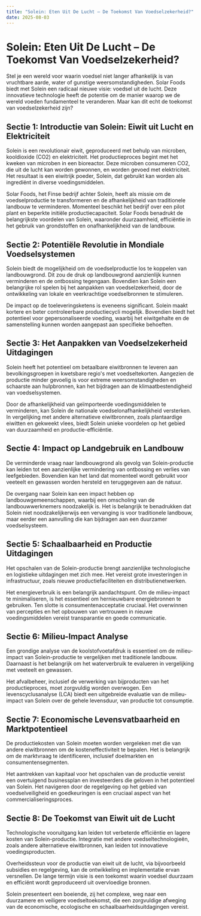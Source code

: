 ```yaml
---
title: "Solein: Eten Uit De Lucht – De Toekomst Van Voedselzekerheid?"
date: 2025-08-03
---
```


# Solein: Eten Uit De Lucht – De Toekomst Van Voedselzekerheid?

Stel je een wereld voor waarin voedsel niet langer afhankelijk is van vruchtbare aarde, water of gunstige weersomstandigheden. Solar Foods biedt met Solein een radicaal nieuwe visie: voedsel uit de lucht. Deze innovatieve technologie heeft de potentie om de manier waarop we de wereld voeden fundamenteel te veranderen. Maar kan dit echt de toekomst van voedselzekerheid zijn?

## Sectie 1: Introductie van Solein: Eiwit uit Lucht en Elektriciteit

Solein is een revolutionair eiwit, geproduceerd met behulp van microben, kooldioxide (CO2) en elektriciteit. Het productieproces begint met het kweken van microben in een bioreactor. Deze microben consumeren CO2, die uit de lucht kan worden gewonnen, en worden gevoed met elektriciteit. Het resultaat is een eiwitrijk poeder, Solein, dat gebruikt kan worden als ingrediënt in diverse voedingsmiddelen.

Solar Foods, het Finse bedrijf achter Solein, heeft als missie om de voedselproductie te transformeren en de afhankelijkheid van traditionele landbouw te verminderen. Momenteel beschikt het bedrijf over een pilot plant en beperkte initiële productiecapaciteit. Solar Foods benadrukt de belangrijkste voordelen van Solein, waaronder duurzaamheid, efficiëntie in het gebruik van grondstoffen en onafhankelijkheid van de landbouw.

## Sectie 2: Potentiële Revolutie in Mondiale Voedselsystemen

Solein biedt de mogelijkheid om de voedselproductie los te koppelen van landbouwgrond. Dit zou de druk op landbouwgrond aanzienlijk kunnen verminderen en de ontbossing tegengaan. Bovendien kan Solein een belangrijke rol spelen bij het aanpakken van voedselzekerheid, door de ontwikkeling van lokale en veerkrachtige voedselbronnen te stimuleren.

De impact op de toeleveringsketens is eveneens significant. Solein maakt kortere en beter controleerbare productiecycli mogelijk. Bovendien biedt het potentieel voor gepersonaliseerde voeding, waarbij het eiwitgehalte en de samenstelling kunnen worden aangepast aan specifieke behoeften.

## Sectie 3: Het Aanpakken van Voedselzekerheid Uitdagingen

Solein heeft het potentieel om betaalbare eiwitbronnen te leveren aan bevolkingsgroepen in kwetsbare regio's met voedseltekorten. Aangezien de productie minder gevoelig is voor extreme weersomstandigheden en schaarste aan hulpbronnen, kan het bijdragen aan de klimaatbestendigheid van voedselsystemen.

Door de afhankelijkheid van geïmporteerde voedingsmiddelen te verminderen, kan Solein de nationale voedselonafhankelijkheid versterken. In vergelijking met andere alternatieve eiwitbronnen, zoals plantaardige eiwitten en gekweekt vlees, biedt Solein unieke voordelen op het gebied van duurzaamheid en productie-efficiëntie.

## Sectie 4: Impact op Landgebruik en Landbouw

De verminderde vraag naar landbouwgrond als gevolg van Solein-productie kan leiden tot een aanzienlijke vermindering van ontbossing en verlies van leefgebieden. Bovendien kan het land dat momenteel wordt gebruikt voor veeteelt en gewassen worden hersteld en teruggegeven aan de natuur.

De overgang naar Solein kan een impact hebben op landbouwgemeenschappen, waarbij een omscholing van de landbouwwerknemers noodzakelijk is. Het is belangrijk te benadrukken dat Solein niet noodzakelijkerwijs een vervanging is voor traditionele landbouw, maar eerder een aanvulling die kan bijdragen aan een duurzamer voedselsysteem.

## Sectie 5: Schaalbaarheid en Productie Uitdagingen

Het opschalen van de Solein-productie brengt aanzienlijke technologische en logistieke uitdagingen met zich mee. Het vereist grote investeringen in infrastructuur, zoals nieuwe productiefaciliteiten en distributienetwerken.

Het energieverbruik is een belangrijk aandachtspunt. Om de milieu-impact te minimaliseren, is het essentieel om hernieuwbare energiebronnen te gebruiken. Ten slotte is consumentenacceptatie cruciaal. Het overwinnen van percepties en het opbouwen van vertrouwen in nieuwe voedingsmiddelen vereist transparantie en goede communicatie.

## Sectie 6: Milieu-Impact Analyse

Een grondige analyse van de koolstofvoetafdruk is essentieel om de milieu-impact van Solein-productie te vergelijken met traditionele landbouw. Daarnaast is het belangrijk om het waterverbruik te evalueren in vergelijking met veeteelt en gewassen.

Het afvalbeheer, inclusief de verwerking van bijproducten van het productieproces, moet zorgvuldig worden overwogen. Een levenscyclusanalyse (LCA) biedt een uitgebreide evaluatie van de milieu-impact van Solein over de gehele levensduur, van productie tot consumptie.

## Sectie 7: Economische Levensvatbaarheid en Marktpotentieel

De productiekosten van Solein moeten worden vergeleken met die van andere eiwitbronnen om de kosteneffectiviteit te bepalen. Het is belangrijk om de marktvraag te identificeren, inclusief doelmarkten en consumentensegmenten.

Het aantrekken van kapitaal voor het opschalen van de productie vereist een overtuigend businessplan en investeerders die geloven in het potentieel van Solein. Het navigeren door de regelgeving op het gebied van voedselveiligheid en goedkeuringen is een cruciaal aspect van het commercialiseringsproces.

## Sectie 8: De Toekomst van Eiwit uit de Lucht

Technologische vooruitgang kan leiden tot verbeterde efficiëntie en lagere kosten van Solein-productie. Integratie met andere voedseltechnologieën, zoals andere alternatieve eiwitbronnen, kan leiden tot innovatieve voedingsproducten.

Overheidssteun voor de productie van eiwit uit de lucht, via bijvoorbeeld subsidies en regelgeving, kan de ontwikkeling en implementatie ervan versnellen. De lange termijn visie is een toekomst waarin voedsel duurzaam en efficiënt wordt geproduceerd uit overvloedige bronnen.

Solein presenteert een boeiende, zij het complexe, weg naar een duurzamere en veiligere voedseltoekomst, die een zorgvuldige afweging van de economische, ecologische en schaalbaarheidsuitdagingen vereist.